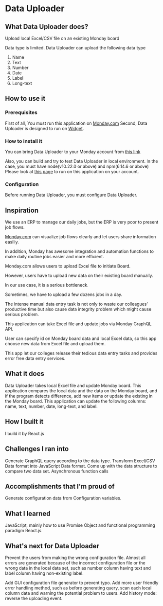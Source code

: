# Data Uploader

## What Data Uploader does?

Upload local Excel/CSV file on an existing Monday board

Data type is limited. Data Uploader can upload the following data type
1. Name
1. Text
1. Number
1. Date
1. Label
1. Long-text

## How to use it

### Prerequisites 
First of all, You must run this application on [Monday.com](https://monday.com/)
Second, Data Uploader is designed to run on [Widget](https://support.monday.com/hc/en-us/articles/360007078739-The-Overview-Widget).

### How to install it
You can bring Data Uploader to your Monday account from [this link](https://auth.monday.com/oauth2/authorize?client_id=c083411c8ecb1a8cadbf3a0f493b5e12&response_type=install)

Also, you can build and try to test Data Uploader in local environment.
In the case, you must have node(v10.22.0 or above) and npm(6.14.6 or above)
Please look at [this page](https://monday.com/developers/apps/intro) to run on this application on your account.

### Configuration
Before running Data Uploader, you must configure Data Uploader.


## Inspiration
We use an ERP to manage our daily jobs, but the ERP is very poor to present job flows.

[Monday.com](https://monday.com/) can visualize job flows clearly and let users share information easiliy. 

In addition, Monday has awesome integration and automation functions to make daily routine jobs easier and more efficient.

Monday.com allows users to upload Excel file to initiate Board.

However, users have to upload new data on their existing board manually.

In our use case, it is a serious bottleneck.

Sometimes, we have to upload a few dozens jobs in a day.

The intense manual data entry task is not only to waste our colleagues' productive time but also cause data integrity problem which might cause serious problem.

This application can take Excel file and update jobs via Monday GraphQL API.

User can specify id on Monday board data and local Excel data, so this app choose new data from Excel file and upload them.

This app let our colleges release their tedious data entry tasks and provides error free data entry services.

## What it does
Data Uploader takes local Excel file and update Monday board.
This application compares the local data and the data on the Monday board, and if the program detects difference, add new items or update the existing in the Monday board.
This application can update the following columns: name, text, number, date, long-text, and label.

## How I built it
I build it by React.js

## Challenges I ran into
Generate GraphQL query according to the data type.
Transform Excel/CSV Data format into JavaScript Data format. 
Come up with the data structure to compare two data set.
Asynchronous function calls 

## Accomplishments that I'm proud of
Generate configuration data from Configuration variables.

## What I learned
JavaScript, mainly how to use Promise Object and functional programming paradigm
React.js

## What's next for Data Uploader
Prevent the users from making the wrong configuration file.
Almost all errors are generated because of the incorrect configuration file or the wrong data in the local data set, such as number column having text and label column having non-existing label.

Add GUI configuration file generator to prevent typo.
Add more user friendly error handling method, such as before generating query, scan each local column data and warning the potential problem to users.
Add history mode: reverse the uploading event.



